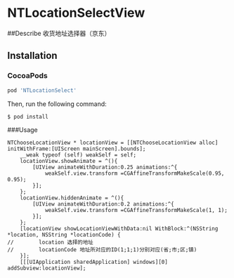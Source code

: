 # NTLocationSelectView
##Describe
收货地址选择器（京东）
## Installation

### CocoaPods    

```ruby
pod 'NTLocationSelect'
```

Then, run the following command:

```bash
$ pod install
```
###Usage
```
NTChooseLocationView * locationView = [[NTChooseLocationView alloc] initWithFrame:[UIScreen mainScreen].bounds];
    __weak typeof (self) weakSelf = self;
    locationView.showAnimate = ^(){
        [UIView animateWithDuration:0.25 animations:^{
            weakSelf.view.transform =CGAffineTransformMakeScale(0.95, 0.95);
        }];
    };
    locationView.hiddenAnimate = ^(){
        [UIView animateWithDuration:0.2 animations:^{
            weakSelf.view.transform =CGAffineTransformMakeScale(1, 1);
        }];
    };
    [locationView showLocationViewWithData:nil WithBlock:^(NSString *location, NSString *locationCode) {
//        location 选择的地址
//        locationCode 地址所对应的ID(1;1;1)分别对应(省;市;区;镇)
    }];
    [[[UIApplication sharedApplication] windows][0] addSubview:locationView];
```

